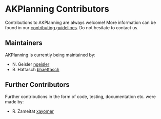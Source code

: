 # AKPlanning Contributors

Contributions to AKPlanning are always welcome! More information can be found in our [contributing guidelines](CONTRIBUTING.md). Do not hesitate to contact us.

## Maintainers

AKPlanning is currently being maintained by:

* N. Geisler [ngeisler](https://gitlab.fachschaften.org/ngeisler)
* B. Hättasch [bhaettasch](https://gitlab.fachschaften.org/bhaettasch)


## Further Contributors

Further contributions  in the form of code, testing, documentation etc. were made by:

* R. Zameitat [xayomer](https://gitlab.fachschaften.org/xayomer)
